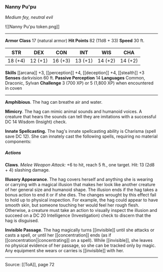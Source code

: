 ### Nanny Pu'pu
_Medium fey, neutral evil_

![[Nanny Pu'pu token.png]]


---

**Armor Class** 17 (natural armor)
**Hit Points** 82 (11d8 + 33)
**Speed** 30 ft.

| STR     | DEX     | CON     | INT     | WIS     | CHA     |
|---------|---------|---------|---------|---------|---------|
| 18 (+4) | 12 (+1) | 16 (+3) | 13 (+1) | 14 (+2) | 14 (+2) |

**Skills** [[arcana]] +3, [[perception]] +4, [[deception]] +4, [[stealth]] +3
**Senses** darkvision 60 ft.
**Passive Perception** 14
**Languages** Common, Draconic, Sylvan
**Challenge** 3 (700 XP) or 5 (1,800 XP) when encountered in coven

---

**Amphibious**. The hag can breathe air and water.

**Mimicry**. The hag can mimic animal sounds and humanoid voices. A creature that hears the sounds can tell they are imitations with a successful DC 14 Wisdom (Insight) check.

**Innate Spellcasting.** The hag's innate spellcasting ability is Charisma (spell save DC 12). She can innately cast the following spells, requiring no material components:

##### Actions
**Claws**. _Melee Weapon Attack:_ +6 to hit, reach 5 ft., one target. Hit: 13 (2d8 + 4) slashing damage.

**Illusory Appearance**. The hag covers herself and anything she is wearing or carrying with a magical illusion that makes her look like another creature of her general size and humanoid shape. The illusion ends if the hag takes a bonus action to end it or if she dies. The changes wrought by this effect fail to hold up to physical inspection. For example, the hag could appear to have smooth skin, but someone touching her would feel her rough flesh. Otherwise, a creature must take an action to visually inspect the illusion and succeed on a DC 20 Intelligence (Investigation) check to discern that the hag is disguised.

**Invisible Passage**. The hag magically turns [[invisible]] until she attacks or casts a spell, or until her [[concentration]] ends (as if [[concentration||concentrating]] on a spell). While [[invisible]], she leaves no physical evidence of her passage, so she can be tracked only by magic. Any equipment she wears or carries is [[invisible]] with her.


---

Source: [[ToA]], page 72